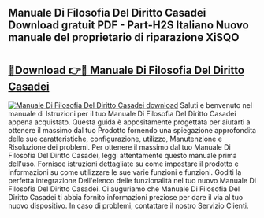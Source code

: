 ## Manuale Di Filosofia Del Diritto Casadei Download gratuit PDF - Part-H2S Italiano Nuovo manuale del proprietario di riparazione XiSQO

# <h2><a href="http://dfa47cy.blite.top/?on=Manuale+Di+Filosofia+Del+Diritto+Casadei">🔗Download 👉🔴 Manuale Di Filosofia Del Diritto Casadei</a></h2>

[![Manuale Di Filosofia Del Diritto Casadei download](https://i.imgur.com/lujVjoI.png)](http://dfa47cy.blite.top/?on=Manuale+Di+Filosofia+Del+Diritto+Casadei)
Saluti e benvenuto nel manuale di Istruzioni per il tuo Manuale Di Filosofia Del Diritto Casadei appena acquistato. Questa guida è appositamente progettata per aiutarti a ottenere il massimo dal tuo Prodotto fornendo una spiegazione approfondita delle sue caratteristiche, configurazione, utilizzo, Manutenzione e Risoluzione dei problemi. Per ottenere il massimo dal tuo Manuale Di Filosofia Del Diritto Casadei, leggi attentamente questo manuale prima dell'uso. Fornisce istruzioni dettagliate su come impostare il prodotto e informazioni su come utilizzare le sue varie funzioni e funzioni. Goditi la perfetta integrazione Dell'elenco delle funzionalità nel tuo nuovo Manuale Di Filosofia Del Diritto Casadei. Ci auguriamo che Manuale Di Filosofia Del Diritto Casadei ti abbia fornito informazioni preziose per dare il via al tuo nuovo dispositivo. In caso di problemi, contattare il nostro Servizio Clienti.
